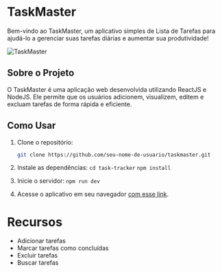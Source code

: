 # TaskMaster

Bem-vindo ao TaskMaster, um aplicativo simples de Lista de Tarefas para ajudá-lo a gerenciar suas tarefas diárias e aumentar sua produtividade!

![TaskMaster](https://caminho/para/sua/imagem)

## Sobre o Projeto

O TaskMaster é uma aplicação web desenvolvida utilizando ReactJS e NodeJS. Ele permite que os usuários adicionem, visualizem, editem e excluam tarefas de forma rápida e eficiente.

## Como Usar

1. Clone o repositório:
   ```bash
   git clone https://github.com/seu-nome-de-usuario/taskmaster.git

2. Instale as dependências:
    `cd task-tracker`
    `npm install`

3. Inicie o servidor:
    `npm run dev`

4. Acesse o aplicativo em seu navegador [com esse link](http://localhost:3000).

# Recursos
- Adicionar tarefas
- Marcar tarefas como concluídas
- Excluir tarefas
- Buscar tarefas